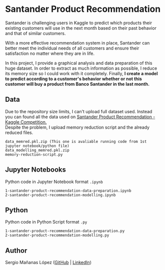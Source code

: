 # Santander Product Recommendation

Santander is challenging users in Kaggle to predict which products their existing customers will use in the next month based on their past behavior and that of similar customers.

With a more effective recommendation system in place, Santander can better meet the individual needs of all customers and ensure their satisfaction no matter where they are in life.

In this project, I provide a graphical analysis and data preparation of this huge dataset. In order to extract as much information as possible, I reduce its memory size so I could work with it completely. Finally, __I create a model to predict according to a customer's behavior whether or not this customer will buy a product from Banco Santander in the last month.__

## Data

Due to the repository size limits, I can't upload full dataset used.
Instead you can found all the data used on [Santander Product Recommendation - Kaggle Competition.](https://www.kaggle.com/c/santander-product-recommendation/)  
Despite the problem, I upload memory reduction script and the already reduced files.

	data_memred.pkl.zip (This one is avaliable running code from 1st jupyter notebook/python file)
	data_modelling_memred.pkl.zip
	memory-reduction-script.py


## Jupyter Notebooks

Python code in Jupyter Notebook format `.ipynb`

	1-santander-product-recommendation-data-preparation.ipynb
	2-santander-product-recommendation-modelling.ipynb

## Python

Python code in Python Script format `.py`

	1-santander-product-recommendation-data-preparation.py
	2-santander-product-recommendation-modelling.py

## Author
Sergio Mañanas López ([GitHub](https://github.com/sergiomlop) | [LinkedIn](https://www.linkedin.com/in/sergiomananaslopez/))  
